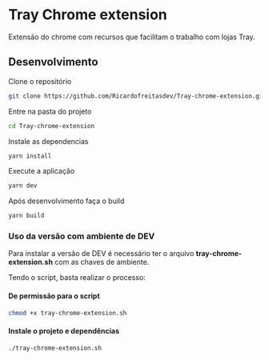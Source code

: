 # Tray Chrome extension

Extensão do chrome com recursos que facilitam o trabalho com lojas Tray.

## Desenvolvimento

Clone o repositório

```sh
git clone https://github.com/Ricardofreitasdev/Tray-chrome-extension.git
```

Entre na pasta do projeto

```sh
cd Tray-chrome-extension
```

Instale as dependencias 
```sh
yarn install
```

Execute a aplicação 
```sh
yarn dev
```

Após desenvolvimento faça o build

```sh
yarn build
```

### Uso da versão com ambiente de DEV

Para instalar a versão de DEV é necessário ter o arquivo **tray-chrome-extension.sh** com as chaves de ambiente.

Tendo o script, basta realizar o processo:

#### De permissão para o script

```bash
chmod +x tray-chrome-extension.sh
```

#### Instale o projeto e dependências

```bash
./tray-chrome-extension.sh
```

